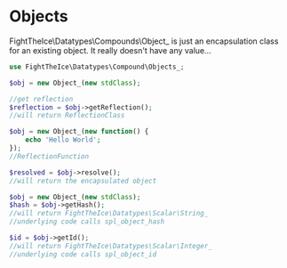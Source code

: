 # Objects
FightTheIce\Datatypes\Compounds\Object_ is just an encapsulation class for an existing object.
It really doesn't have any value...

```php
use FightTheIce\Datatypes\Compound\Objects_;

$obj = new Object_(new stdClass);

//get reflection
$reflection = $obj->getReflection();
//will return ReflectionClass

$obj = new Object_(new function() {
    echo 'Hello World';
});
//ReflectionFunction

$resolved = $obj->resolve();
//will return the encapsulated object

$obj = new Object_(new stdClass);
$hash = $obj->getHash();
//will return FightTheIce\Datatypes\Scalar\String_
//underlying code calls spl_object_hash

$id = $obj->getId();
//will return FightTheIce\Datatypes\Scalar\Integer_
//underlying code calls spl_object_id
```